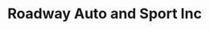 ---
title: "Roadway Auto and Sport Inc"
url: /saskatoon/roadway-auto-and-sport-inc/
shop: Autohaus
---